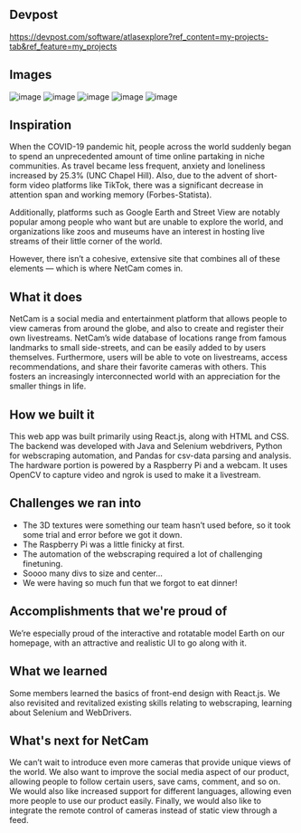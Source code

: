 ## Devpost
https://devpost.com/software/atlasexplore?ref_content=my-projects-tab&ref_feature=my_projects

## Images
![image](https://github.com/SidharthBhatt/netcam/assets/81537231/6cf107ab-d995-4310-865b-b45e0185be65)
![image](https://github.com/SidharthBhatt/netcam/assets/81537231/12ee3a2e-bd80-47ec-9aea-a071213b4ea6)
![image](https://github.com/SidharthBhatt/netcam/assets/81537231/7c22cfcc-412b-472f-82b9-7d64b742ad17)
![image](https://github.com/SidharthBhatt/netcam/assets/81537231/b6634672-815b-4a3f-9b4e-24b07e5e01cf)
![image](https://github.com/SidharthBhatt/netcam/assets/81537231/e9ed422e-0a3c-469c-b8b3-8e008c8ffe64)


## Inspiration

When the COVID-19 pandemic hit, people across the world suddenly began to spend an unprecedented amount of time online partaking in niche communities. As travel became less frequent, anxiety and loneliness increased by 25.3% (UNC Chapel Hill). Also, due to the advent of short-form video platforms like TikTok, there was a significant decrease in attention span and working memory (Forbes-Statista).

Additionally, platforms such as Google Earth and Street View are notably popular among people who want but are unable to explore the world, and organizations like zoos and museums have an interest in hosting live streams of their little corner of the world.

However, there isn’t a cohesive, extensive site that combines all of these elements — which is where NetCam comes in. 

## What it does

NetCam is a social media and entertainment platform that allows people to view cameras from around the globe, and also to create and register their own livestreams. NetCam’s wide database of locations range from famous landmarks to small side-streets, and can be easily added to by users themselves. Furthermore, users will be able to vote on livestreams, access recommendations, and share their favorite cameras with others. This fosters an increasingly interconnected world with an appreciation for the smaller things in life. 

## How we built it

This web app was built primarily using React.js, along with HTML and CSS. The backend was developed with Java and Selenium webdrivers, Python for webscraping automation, and Pandas for csv-data parsing and analysis. The hardware portion is powered by a Raspberry Pi and a webcam. It uses OpenCV to capture video and ngrok is used to make it a livestream. 

## Challenges we ran into

- The 3D textures were something our team hasn’t used before, so it took some trial and error before we got it down.
- The Raspberry Pi was a little finicky at first.
- The automation of the webscraping required a lot of challenging finetuning.
- Soooo many divs to size and center…
- We were having so much fun that we forgot to eat dinner!

## Accomplishments that we're proud of

We’re especially proud of the interactive and rotatable model Earth on our homepage, with an attractive and realistic UI to go along with it.

## What we learned

Some members learned the basics of front-end design with React.js. We also revisited and revitalized existing skills relating to webscraping, learning about Selenium and WebDrivers.

## What's next for NetCam

We can’t wait to introduce even more cameras that provide unique views of the world. We also want to improve the social media aspect of our product, allowing people to follow certain users, save cams, comment, and so on. We would also like increased support for different languages, allowing even more people to use our product easily. Finally, we would also like to integrate the remote control of cameras instead of static view through a feed. 



